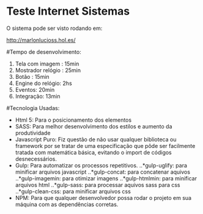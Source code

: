 # Teste Internet Sistemas

O sistema pode ser visto rodando em:

http://marlonlucioss.hol.es/

#Tempo de desenvolvimento:

1. Tela com imagem : 15min
2. Mostrador relógio : 25min
3. Botão : 15min
4. Engine do relógio: 2hs
5. Eventos: 20min
6. Integração: 13min

#Tecnologia Usadas:

- Html 5: Para o posicionamento dos elementos
- SASS: Para melhor desenvolvimento dos estilos e aumento da produtividade
- Javascript Puro: Fiz questão de não usar qualquer biblioteca ou framework por se tratar de uma especificação que pôde ser facilmente tratada com matemática básica, evitando o import de códigos desnecessários.
- Gulp: Para automatizar os processos repetitivos.
..*gulp-uglify: para minificar arquivos javascript
..*gulp-concat: para concatenar aquivos
..*gulp-imagemin: para otimizar imagens
..*gulp-htmlmin: para minificar arquivos html
..*gulp-sass: para processar aquivos sass para css
..*gulp-clean-css: para minificar arquivos css
- NPM: Para que qualquer desenvolvedor possa rodar o projeto em sua máquina com as dependências corretas.

